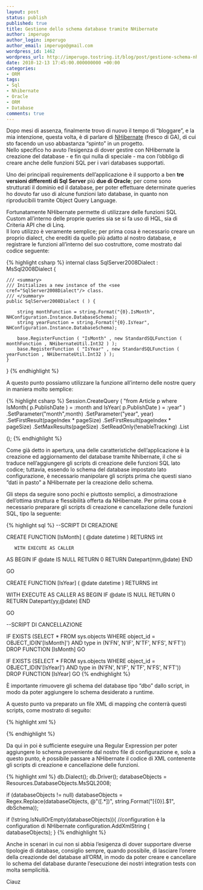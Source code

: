```yaml
---
layout: post
status: publish
published: true
title: Gestione dello schema database tramite NHibernate
author: imperugo
author_login: imperugo
author_email: imperugo@gmail.com
wordpress_id: 1462
wordpress_url: http://imperugo.tostring.it/blog/post/gestione-schema-nhibernate/
date: 2010-12-13 17:45:00.000000000 +00:00
categories:
- ORM
tags:
- Sql
- Nhibernate
- Oracle
- ORM
- Database
comments: true
---
```

<p>Dopo mesi di assenza, finalmente trovo di nuovo il tempo di “bloggare”, e la mia intenzione, questa volta, è di parlare di <a title="Posts su NHibernate" href="http://www.tostring.it/categories/archive/nhibernate/">NHibernate</a> (fresco di GA), di cui sto facendo un uso abbastanza “spinto” in un progetto.     <br />Nello specifico ho avuto l’esigenza di dover gestire con NHibernate la creazione del database - e fin qui nulla di speciale - ma con l’obbligo di creare anche delle funzioni SQL per i vari databases supportati.</p>  <p>Uno dei principali requirements dell’applicazione è il supporto a ben <strong>tre versioni differenti di Sql Server</strong> più <strong>due di Oracle</strong>; per come sono strutturati il dominio ed il database, per poter effettuare determinate queries ho dovuto far uso di alcune funzioni lato database, in quanto non riproducibili tramite Object Query Language.</p>  <p>Fortunatamente NHibernate permette di utilizzare delle funzioni SQL Custom all’interno delle proprie queries sia se si fa uso di HQL, sia di Criteria API che di Linq.    <br />Il loro utilizzo è veramente semplice; per prima cosa è necessario creare un proprio dialect, che erediti da quello più adatto al nostro database, e registrare le funzioni all’interno del suo costruttore, come mostrato dal codice seguente:</p>  {% highlight csharp %}
internal class SqlServer2008Dialect : MsSql2008Dialect {
    
    /// <summary>
    /// Initializes a new instance of the <see cref="SqlServer2008Dialect"/> class.
    /// </summary>
    public SqlServer2008Dialect ( ) {

        string monthFunction = string.Format("{0}.IsMonth", NHConfiguration.Instance.DatabaseSchema);
        string yearFunction = string.Format("{0}.IsYear", NHConfiguration.Instance.DatabaseSchema);

        base.RegisterFunction ( "IsMonth" , new StandardSQLFunction ( monthFunction , NHibernateUtil.Int32 ) );
        base.RegisterFunction ( "IsYear" , new StandardSQLFunction ( yearFunction , NHibernateUtil.Int32 ) );
    }
}
{% endhighlight %}
<p>A questo punto possiamo utilizzare la funzione all’interno delle nostre query in maniera molto semplice:</p>

{% highlight csharp %}
Session.CreateQuery ( "from Article p where IsMonth( p.PublishDate ) = :month and IsYear( p.PublishDate ) = :year" )
    .SetParameter("month",month)
    .SetParameter("year", year)
    .SetFirstResult(pageIndex * pageSize)
    .SetFirstResult(pageIndex * pageSize)
    .SetMaxResults(pageSize)
    .SetReadOnly(!enableTracking)
    .List<Article>();
{% endhighlight %}
<p>Come già detto in apertura, una delle caratteristiche dell’applicazione è la creazione ed aggiornamento del database tramite Nhibernate, il che si traduce nell’aggiungere gli scripts di creazione delle funzioni SQL lato codice; tuttavia, essendo lo schema del database impostato lato configurazione, è necessario manipolare gli scripts prima che questi siano “dati in pasto” a NHibernate per la creazione dello schema.</p>

<p>Gli steps da seguire sono pochi e piuttosto semplici, a dimostrazione dell’ottima struttura e flessibilità offerta da NHibernate. Per prima cosa è necessario preparare gli scripts di creazione e cancellazione delle funzioni SQL, tipo la seguente:</p>

{% highlight sql %}
--SCRIPT DI CREAZIONE

CREATE FUNCTION [IsMonth]
       (
@date datetime
       )
       RETURNS int

       WITH EXECUTE AS CALLER
AS
BEGIN
  IF @date IS NULL RETURN 0
    RETURN Datepart(mm,@date)
END

GO

CREATE FUNCTION [IsYear]
(
  @date datetime
)
RETURNS int

WITH EXECUTE AS CALLER
  AS
  BEGIN
    IF @date IS NULL RETURN 0
      RETURN Datepart(yy,@date)
  END

GO

--SCRIPT DI CANCELLAZIONE

IF  EXISTS (SELECT * FROM sys.objects WHERE object_id = OBJECT_ID(N'[IsMonth]') AND type in (N'FN', N'IF', N'TF', N'FS', N'FT'))
    DROP FUNCTION [IsMonth]
GO

IF  EXISTS (SELECT * FROM sys.objects WHERE object_id = OBJECT_ID(N'[IsYear]') AND type in (N'FN', N'IF', N'TF', N'FS', N'FT'))
    DROP FUNCTION [IsYear]
GO
{% endhighlight %}
<p>È importante rimuovere gli schema del database tipo “dbo” dallo script, in modo da poter aggiungere lo schema desiderato a runtime.</p>

<p>A questo punto va preparato un file XML di mapping che conterrà questi scripts, come mostrato di seguito:</p>

{% highlight xml %}
<?xml version="1.0" encoding="utf-8" ?>
<hibernate-mapping xmlns="urn:nhibernate-mapping-2.2">
    <database-object>
        <create>
      <!-- Inserire qui gli script di creazione -->
        </create>
        <drop>
      <!-- Inserire qui gli script di cancellazione -->
        </drop>
    </database-object>
</hibernate-mapping>
{% endhighlight %}
<p>Da qui in poi è sufficiente eseguire una Regular Expression per poter aggiungere lo schema proveniente dal nostro file di configurazione e, solo a questo punto, è possibile passare a NHibernate il codice di XML contenente gli scripts di creazione e cancellazione delle funzioni.</p>

{% highlight xml %}
db.Dialect<SqlServer2008Dialect>();
db.Driver<SqlClientDriver>();
databaseObjects = Resources.DatabaseObjects.MsSQL2008;

if (databaseObjects != null)
    databaseObjects = Regex.Replace(databaseObjects, @"(\[.*\])", string.Format("[{0}].$1", dbSchema));

if (!string.IsNullOrEmpty(databaseObjects)){
    //configuration è la configuration di NHibernate
    configuration.AddXmlString ( databaseObjects);
}
{% endhighlight %}
<p>Anche in scenari in cui non si abbia l’esigenza di dover supportare diverse tipologie di database, consiglio sempre, quando possibile, di lasciare l’onere della creazionde del database all’ORM, in modo da poter creare e cancellare lo schema del database durante l’esecuzione dei nostri integration tests con molta semplicitià.</p>

<p>Ciauz </p>
